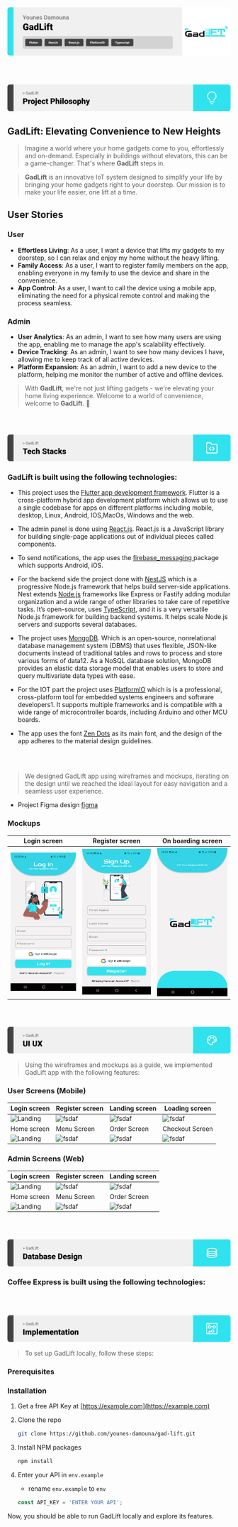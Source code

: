<img src="./readme/title1.svg"/>

<br><br>

<!-- project philosophy -->
<img src="./readme/title2.svg"/>


## **GadLift**: Elevating Convenience to New Heights

>Imagine a world where your home gadgets come to you, effortlessly and on-demand. Especially in buildings without elevators, this can be a game-changer. That's where **GadLift** steps in. 

>**GadLift** is an innovative IoT system designed to simplify your life by bringing your home gadgets right to your doorstep. Our mission is to make your life easier, one lift at a time.

## User Stories

### User

- **Effortless Living**: As a user, I want a device that lifts my gadgets to my doorstep, so I can relax and enjoy my home without the heavy lifting.
- **Family Access**: As a user, I want to register family members on the app, enabling everyone in my family to use the device and share in the convenience.
- **App Control**: As a user, I want to call the device using a mobile app, eliminating the need for a physical remote control and making the process seamless.

### Admin

- **User Analytics**: As an admin, I want to see how many users are using the app, enabling me to manage the app's scalability effectively.
- **Device Tracking**: As an admin, I want to see how many devices I have, allowing me to keep track of all active devices.
- **Platform Expansion**: As an admin, I want to add a new device to the platform, helping me monitor the number of active and offline devices.

>
> With **GadLift**, we're not just lifting gadgets - we're elevating your home living experience. Welcome to a world of convenience, welcome to **GadLift**. 🚀

<br><br>

<!-- Tech Stacks -->
<img src="./readme/title3.svg"/>


###  **GadLift**  is built using the following technologies:

- This project uses the [Flutter app development framework](https://flutter.dev/). Flutter is a cross-platform hybrid app development platform which allows us to use a single codebase for apps on different platforms including mobile, desktop, Linux, Android, IOS,MacOs, Windows and the web.
- The admin panel is done using [React.js](https://react.dev/). React.js is a JavaScript library for building single-page applications out of individual pieces called components.
- To send  notifications, the app uses the [firebase_messaging ](https://pub.dev/packages/firebase_messaging) package which supports Android, iOS.

- For the backend side the project done with [NestJS](https://nestjs.com/)
which is a progressive Node.js framework that helps build server-side applications. Nest extends [Node.js](https://nodejs.org/en) frameworks like Express or Fastify adding modular organization and a wide range of other libraries to take care of repetitive tasks. It’s open-source, uses [TypeScript](https://www.typescriptlang.org/), and it is a very versatile Node.js framework for building backend systems. It helps scale Node.js servers and supports several databases.

- The project uses [MongoDB](https://www.mongodb.com/). Which is an open-source, nonrelational database management system (DBMS) that uses flexible, JSON-like documents instead of traditional tables and rows to process and store various forms of data12. As a NoSQL database solution, MongoDB provides an elastic data storage model that enables users to store and query multivariate data types with ease.

- For the IOT part the project uses [PlatformIO](https://platformio.org/) which is is a professional, cross-platform tool for embedded systems engineers and software developers1. It supports multiple frameworks and is compatible with a wide range of microcontroller boards, including Arduino and other MCU boards.
  
- The app uses the font [Zen Dots](https://fonts.google.com/specimen/Zen+Dots) as its main font, and the design of the app adheres to the material design guidelines.

<br><br>

> We designed GadLift app using wireframes and mockups, iterating on the design until we reached the ideal layout for easy navigation and a seamless user experience.
- Project Figma design [figma](https://www.figma.com/file/fP5bB9WHHoilZjojs0GYy6/GadLift?type=design&node-id=0%3A1&mode=design&t=P8N8zA6ovk7ayPJw-1)

### Mockups
| Login screen  | Register screen |  On boarding screen |
| ---| ---| ---|
| ![Landing](./readme/demo/login.jpg) | ![fsdaf](./readme/demo/signup.jpg) | ![fsdaf](./readme/demo/welcome.jpg) |


<br><br>

<!-- Implementation -->
<img src="./readme/title4.svg"/>

> Using the wireframes and mockups as a guide, we implemented GadLift app with the following features:

### User Screens (Mobile)
| Login screen  | Register screen | Landing screen | Loading screen |
| ---| ---| ---| ---|
| ![Landing](https://placehold.co/900x1600) | ![fsdaf](https://placehold.co/900x1600) | ![fsdaf](https://placehold.co/900x1600) | ![fsdaf](https://placehold.co/900x1600) |
| Home screen  | Menu Screen | Order Screen | Checkout Screen |
| ![Landing](https://placehold.co/900x1600) | ![fsdaf](https://placehold.co/900x1600) | ![fsdaf](https://placehold.co/900x1600) | ![fsdaf](https://placehold.co/900x1600) |

### Admin Screens (Web)
| Login screen  | Register screen |  Landing screen |
| ---| ---| ---|
| ![Landing](./readme/demo/1440x1024.png) | ![fsdaf](./readme/demo/1440x1024.png) | ![fsdaf](./readme/demo/1440x1024.png) |
| Home screen  | Menu Screen | Order Screen |
| ![Landing](./readme/demo/1440x1024.png) | ![fsdaf](./readme/demo/1440x1024.png) | ![fsdaf](./readme/demo/1440x1024.png) |

<br><br>

<!-- Tech stack -->
<img src="./readme/title5.svg"/>

###  Coffee Express is built using the following technologies:
<!-- 
- This project uses the [Flutter app development framework](https://flutter.dev/). Flutter is a cross-platform hybrid app development platform which allows us to use a single codebase for apps on mobile, desktop, and the web.
- For persistent storage (database), the app uses the [Hive](https://hivedb.dev/) package which allows the app to create a custom storage schema and save it to a local database.
- To send local push notifications, the app uses the [flutter_local_notifications](https://pub.dev/packages/flutter_local_notifications) package which supports Android, iOS, and macOS.
  - 🚨 Currently, notifications aren't working on macOS. This is a known issue that we are working to resolve!
- The app uses the font ["Work Sans"](https://fonts.google.com/specimen/Work+Sans) as its main font, and the design of the app adheres to the material design guidelines. -->

<br><br>

<!-- How to run -->
<img src="./readme/title6.svg"/>

> To set up GadLift locally, follow these steps:

### Prerequisites
<!-- 
This is an example of how to list things you need to use the software and how to install them.
* npm
  ```sh
  npm install npm@latest -g
  ``` -->

### Installation

<!-- _Below is an example of how you can instruct your audience on installing and setting up your app. This template doesn't rely on any external dependencies or services._ -->

1. Get a free API Key at [https://example.com](https://example.com)
2. Clone the repo
   ```sh
   git clone https://github.com/younes-damouna/gad-lift.git
   ```
3. Install NPM packages
   ```sh
   npm install
   ```
4. Enter your API in `env.example`
   - rename `env.example` to `env`

   ```js
   const API_KEY = 'ENTER YOUR API';
   ```

Now, you should be able to run GadLift locally and explore its features.